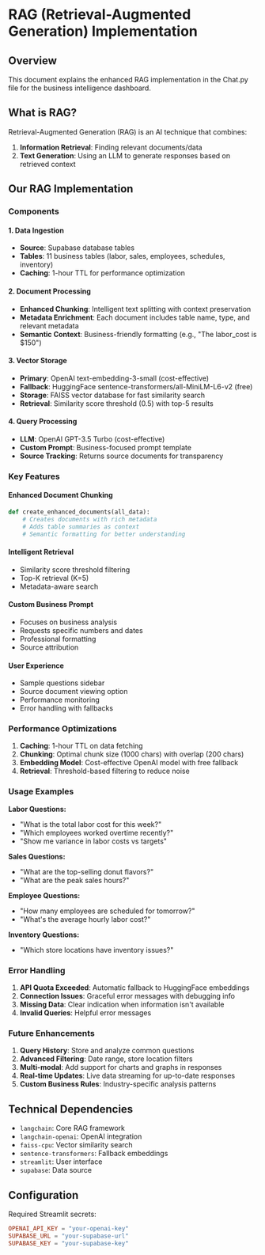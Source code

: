 # RAG (Retrieval-Augmented Generation) Implementation

## Overview
This document explains the enhanced RAG implementation in the Chat.py file for the business intelligence dashboard.

## What is RAG?
Retrieval-Augmented Generation (RAG) is an AI technique that combines:
1. **Information Retrieval**: Finding relevant documents/data
2. **Text Generation**: Using an LLM to generate responses based on retrieved context

## Our RAG Implementation

### Components

#### 1. Data Ingestion
- **Source**: Supabase database tables
- **Tables**: 11 business tables (labor, sales, employees, schedules, inventory)
- **Caching**: 1-hour TTL for performance optimization

#### 2. Document Processing
- **Enhanced Chunking**: Intelligent text splitting with context preservation
- **Metadata Enrichment**: Each document includes table name, type, and relevant metadata
- **Semantic Context**: Business-friendly formatting (e.g., "The labor_cost is $150")

#### 3. Vector Storage
- **Primary**: OpenAI text-embedding-3-small (cost-effective)
- **Fallback**: HuggingFace sentence-transformers/all-MiniLM-L6-v2 (free)
- **Storage**: FAISS vector database for fast similarity search
- **Retrieval**: Similarity score threshold (0.5) with top-5 results

#### 4. Query Processing
- **LLM**: OpenAI GPT-3.5 Turbo (cost-effective)
- **Custom Prompt**: Business-focused prompt template
- **Source Tracking**: Returns source documents for transparency

### Key Features

#### Enhanced Document Chunking
```python
def create_enhanced_documents(all_data):
    # Creates documents with rich metadata
    # Adds table summaries as context
    # Semantic formatting for better understanding
```

#### Intelligent Retrieval
- Similarity score threshold filtering
- Top-K retrieval (K=5)
- Metadata-aware search

#### Custom Business Prompt
- Focuses on business analysis
- Requests specific numbers and dates
- Professional formatting
- Source attribution

#### User Experience
- Sample questions sidebar
- Source document viewing option
- Performance monitoring
- Error handling with fallbacks

### Performance Optimizations

1. **Caching**: 1-hour TTL on data fetching
2. **Chunking**: Optimal chunk size (1000 chars) with overlap (200 chars)
3. **Embedding Model**: Cost-effective OpenAI model with free fallback
4. **Retrieval**: Threshold-based filtering to reduce noise

### Usage Examples

**Labor Questions:**
- "What is the total labor cost for this week?"
- "Which employees worked overtime recently?"
- "Show me variance in labor costs vs targets"

**Sales Questions:**
- "What are the top-selling donut flavors?"
- "What are the peak sales hours?"

**Employee Questions:**
- "How many employees are scheduled for tomorrow?"
- "What's the average hourly labor cost?"

**Inventory Questions:**
- "Which store locations have inventory issues?"

### Error Handling

1. **API Quota Exceeded**: Automatic fallback to HuggingFace embeddings
2. **Connection Issues**: Graceful error messages with debugging info
3. **Missing Data**: Clear indication when information isn't available
4. **Invalid Queries**: Helpful error messages

### Future Enhancements

1. **Query History**: Store and analyze common questions
2. **Advanced Filtering**: Date range, store location filters
3. **Multi-modal**: Add support for charts and graphs in responses
4. **Real-time Updates**: Live data streaming for up-to-date responses
5. **Custom Business Rules**: Industry-specific analysis patterns

## Technical Dependencies

- `langchain`: Core RAG framework
- `langchain-openai`: OpenAI integration
- `faiss-cpu`: Vector similarity search
- `sentence-transformers`: Fallback embeddings
- `streamlit`: User interface
- `supabase`: Data source

## Configuration

Required Streamlit secrets:
```toml
OPENAI_API_KEY = "your-openai-key"
SUPABASE_URL = "your-supabase-url"
SUPABASE_KEY = "your-supabase-key"
```
